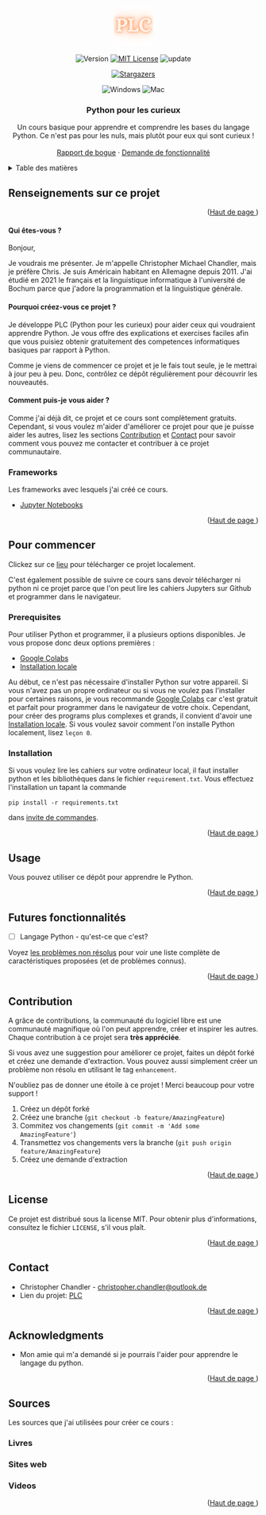 <div id="top"></div>

<!-- PROJECT SHIELDS -->

<!-- PROJECT LOGO -->
<br />
<div align="center">
  <a href="https://github.com/christopher-chandler/Python-Pour-les-Curieux">
    <img src="img/logo.png" alt="Logo" width="80" height="80">
  </a>

![Version][Version-shield]  [![MIT License][license-shield]][license-url] ![update][update-shield]

[![Stargazers][stars-shield]][stars-url]

![Windows][windows-shield] ![Mac][Mac-shield]


<h3 align="center">Python pour les curieux</h3>

  <p align="center">
    Un cours basique pour apprendre et comprendre les bases du langage Python. Ce n'est pas 
pour les nuls, mais plutôt pour eux qui sont curieux ! 
    <br />
    <br />
    <a href="https://github.com/christopher-chandler/Python-pour-les-curieux/issues">Rapport de bogue</a>
    ·
    <a href="https://github.com/christopher-chandler/Python-pour-les-curieux/issues">Demande de fonctionnalité</a>
  </p>
</div>

<!-- TABLE OF CONTENTS -->
<details>
<summary>Table des matières</summary>
  
<ol>
    <li>
      <a href="#Renseignements-sur-ce-projet">Renseignements sur ce projet</a>
      <ul>
        <li><a href="# Qui-êtes-vous-?"> Qui êtes-vous ?</a></li>
      </ul>
      <ul>
        <li><a href="#Pourquoi-créez-vous-ce-projet ?">Pourquoi créez-vous ce projet ?</a></li>
      </ul>
      <ul>
        <li><a href="# Comment-puis-je-vous-aider-?"> Comment puis-je vous aider ?</a></li>
      </ul>
      <ul>
        <li><a href="#Frameworks">Frameworks</a></li>
      </ul>
    </li>
    <li>
      <a href="#Pour-commencer">Pour commencer</a>
      <ul>
        <li><a href="#Prerequisites">Prerequisites</a></li>
        <li><a href="#Installation">Installation</a></li>
      </ul>
    </li>
    <li><a href="#Usage">Usage</a></li>
    <li><a href="#Futures fonctionnalités">Futures fonctionnalités</a></li>
    <li><a href="#Contribution">Contribution</a></li>
    <li><a href="#License">License</a></li>
    <li><a href="#Contact">Contact</a></li>
    <li><a href="#Acknowledgments">Acknowledgments</a></li>
    <li><a href="#Sources">Sources</a></li>
  
</ol>

</details>

<!-- ABOUT THE PROJECT -->
## Renseignements sur ce projet

<div align="center">
  <a href="https://github.com/christopher-chandler/Python-pour-les-curieux">
   </a>
</div>
<p align="right">(<a href="#top">Haut de page </a>)</p>


#### Qui êtes-vous ?

Bonjour, 

Je voudrais me présenter. Je m'appelle Christopher Michael Chandler, 
mais je préfère Chris. Je suis Américain habitant en Allemagne 
depuis 2011. J'ai étudié en 2021 le français et la linguistique informatique à 
l'université de Bochum parce que j'adore la programmation et la linguistique
générale. 

#### Pourquoi créez-vous ce projet ?

Je développe PLC (Python pour les curieux) pour aider ceux qui 
voudraient apprendre Python. Je vous offre des explications
et exercises faciles afin que vous puisiez obtenir gratuitement
des competences informatiques basiques par rapport à Python.

Comme je viens de commencer ce projet et je le fais tout seule, 
je le mettrai à jour peu à peu. Donc, contrôlez ce dépôt régulièrement 
pour découvrir les nouveautés.   

#### Comment puis-je vous aider ? 

Comme j'ai déjà dit, ce projet et ce cours sont complètement gratuits. 
Cependant, si vous voulez m'aider d'améliorer ce projet pour que je puisse 
aider les autres, lisez les sections <a href="#Contribution">Contribution</a>
et <a href="#Contact">Contact</a> pour savoir comment 
vous pouvez me contacter et contribuer à ce projet communautaire.


### Frameworks

Les frameworks avec lesquels j'ai créé ce cours. 
* [Jupyter Notebooks](https://jupyter.org/)
 

<p align="right">(<a href="#top">Haut de page </a>)</p>


<!-- GETTING STARTED -->
## Pour commencer

Clickez sur ce [lieu][download] pour télécharger ce projet localement. 

C'est également possible de suivre ce cours sans devoir télécharger ni python
ni ce projet parce que l'on peut lire les cahiers Jupyters sur Github et 
programmer dans le navigateur. 


### Prerequisites

Pour utiliser Python et programmer, il a plusieurs options disponibles. 
Je vous propose donc deux options premières : 
* [Google Colabs](https://colab.research.google.com/?hl=fr)
* [Installation locale](https://www.python.org/downloads/)

Au début, ce n'est pas nécessaire d'installer Python sur votre appareil. 
Si vous n'avez pas un propre ordinateur ou si vous ne voulez pas l'installer
pour certaines raisons, je vous recommande [Google Colabs](https://colab.research.google.com/?hl=fr)
car c'est gratuit et parfait pour programmer dans le navigateur de votre choix. 
Cependant, pour créer des programs plus complexes et grands, 
il convient d'avoir une [Installation locale](https://www.python.org/downloads/).
Si vous voulez savoir comment l'on installe Python localement, lisez `leçon 0`.

### Installation

Si vous voulez lire les cahiers sur votre ordinateur local, il faut installer
python et les bibliothèques dans le fichier `requirement.txt`. Vous effectuez 
l'installation un tapant la commande 

```
pip install -r requirements.txt
 ```
dans [invite de commandes](https://fr.wikipedia.org/wiki/Cmd).

<p align="right">(<a href="#top">Haut de page </a>)</p>



<!-- USAGE EXAMPLES -->
## Usage

Vous pouvez utiliser ce dépôt pour apprendre le Python. 

<p align="right">(<a href="#top">Haut de page </a>)</p>


<!-- ROADMAP -->
## Futures fonctionnalités

- [ ] Langage Python - qu'est-ce que c'est?

Voyez [les problèmes non résolus][les-problèmes-non-résolus]
pour voir une liste complète de caractéristiques proposées (et de problèmes connus).

<p align="right">(<a href="#top">Haut de page </a>)</p>


<!-- CONTRIBUTING -->
## Contribution

A grâce de contributions, la communauté du logiciel libre est une communauté 
magnifique où l'on peut apprendre, créer et inspirer les autres. Chaque 
contribution à ce projet sera **très appréciée**. 

Si vous avez une suggestion pour améliorer ce projet, faites un 
dépôt forké et créez une demande d'extraction. Vous pouvez aussi simplement créer 
un problème non résolu en utilisant le tag `enhancement`. 

N'oubliez pas de donner une étoile à ce projet ! Merci beaucoup pour votre 
support !


1. Créez un dépôt forké
2. Créez une branche (`git checkout -b feature/AmazingFeature`)
3. Commitez vos changements (`git commit -m 'Add some AmazingFeature'`)
4. Transmettez vos changements vers la branche (`git push origin feature/AmazingFeature`)
5. Créez une demande d'extraction

<p align="right">(<a href="#top">Haut de page </a>)</p>


<!-- LICENSE -->
## License

Ce projet est distribué sous la license MIT. Pour obtenir plus d'informations, 
consultez le fichier `LICENSE`, s'il vous plaît. 

<p align="right">(<a href="#top">Haut de page </a>)</p>


<!-- CONTACT -->
## Contact

* Christopher Chandler - christopher.chandler@outlook.de
* Lien du projet: [PLC][Lien-du-projet]

<p align="right">(<a href="#top">Haut de page </a>)</p>


<!-- ACKNOWLEDGMENTS -->
## Acknowledgments

* Mon amie qui m'a demandé si je pourrais l'aider pour apprendre le langage du python. 

<p align="right">(<a href="#top">Haut de page </a>)</p>


<!-- Sources -->

## Sources
Les sources que j'ai utilisées pour créer ce cours : 


### Livres 

### Sites web 

### Videos

<p align="right">(<a href="#top">Haut de page </a>)</p>

<!-- MARKDOWN LINKS & IMAGES -->

<!-- LINKS -->
[download]: https://github.com/christopher-chandler/Python-Pour-les-Debutants/archive/refs/heads/main.zip
[les-problèmes-non-résolus]: (https://github.com/christopher-chandler/Python-pour-les-curieux/issues) 
[Lien-du-projet]: (https://github.com/christopher-chandler/Python-pour-les-curieux)

<!-- SHIELDS -->
[contributors-shield]: https://img.shields.io/github/contributors/christopher-chandler/Python-pour-les-curieux?color=green&logoColor=%20
[contributors-url]: https://github.com/christopher-chandler/Python-pour-les-curieux/graphs/contributors

[stars-shield]: https://img.shields.io/github/stars/christopher-chandler/Python-pour-les-curieux?logoColor=yellow&style=social
[stars-url]: https://github.com/christopher-chandler/Python-pour-les-curieux/stargazers

[license-shield]: https://img.shields.io/github/license/christopher-chandler/Python_pour_les_curieuxcolor=yellow
[license-url]: https://github.com/christopher-chandler/Python-pour-les-curieux/blob/main/LICENSE

<!-- BASIC SHIELDS -->
[download-shield]: https://img.shields.io/github/downloads/christopher-chandler/Python-pour-les-curieux/total
[windows-shield]: https://img.shields.io/badge/Windows-Tested-purple 
[mac-shield]: https://img.shields.io/badge/Mac-Tested-purple
[version-shield]: https://img.shields.io/badge/Version-0.0.1-brightgreen
[update-shield]: https://img.shields.io/badge/Last_Updated-Mars_2022-blue